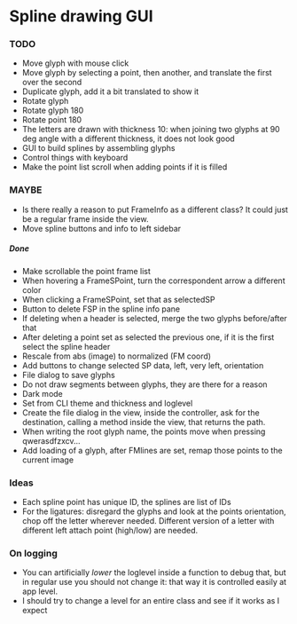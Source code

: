 # Spline drawing GUI

### TODO

* Move glyph with mouse click
* Move glyph by selecting a point, then another, and translate the first over the second
* Duplicate glyph, add it a bit translated to show it
* Rotate glyph
* Rotate glyph 180
* Rotate point 180
* The letters are drawn with thickness 10: when joining two glyphs at 90 deg angle with a different thickness, it does not look good
* GUI to build splines by assembling glyphs
* Control things with keyboard
* Make the point list scroll when adding points if it is filled

### MAYBE

* Is there really a reason to put FrameInfo as a different class? It could just be a regular frame inside the view.
* Move spline buttons and info to left sidebar

##### Done

* Make scrollable the point frame list
* When hovering a FrameSPoint, turn the correspondent arrow a different color
* When clicking a FrameSPoint, set that as selectedSP
* Button to delete FSP in the spline info pane
* If deleting when a header is selected, merge the two glyphs before/after that
* After deleting a point set as selected the previous one, if it is the first select the spline header
* Rescale from abs (image) to normalized (FM coord)
* Add buttons to change selected SP data, left, very left, orientation
* File dialog to save glyphs
* Do not draw segments between glyphs, they are there for a reason
* Dark mode
* Set from CLI theme and thickness and loglevel
* Create the file dialog in the view, inside the controller, ask for the destination, calling a method inside the view, that returns the path.
* When writing the root glyph name, the points move when pressing qwerasdfzxcv...
* Add loading of a glyph, after FMlines are set, remap those points to the current image

### Ideas

* Each spline point has unique ID, the splines are list of IDs
* For the ligatures: disregard the glyphs and look at the points orientation, chop off the letter wherever needed. Different version of a letter with different left attach point (high/low) are needed.

### On logging

* You can artificially _lower_ the loglevel inside a function to debug that, but in regular use you should not change it: that way it is controlled easily at app level.
* I should try to change a level for an entire class and see if it works as I expect
